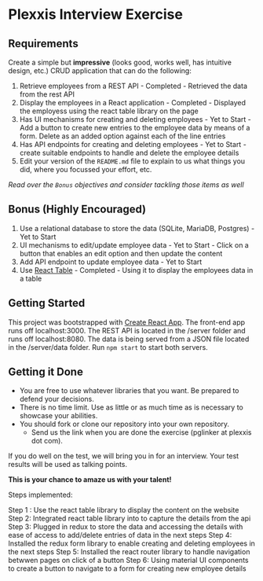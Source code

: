 # Plexxis Interview Exercise
## Requirements
Create a simple but __impressive__ (looks good, works well, has intuitive design, etc.) CRUD application that can do the following:

1) Retrieve employees from a REST API  - Completed - Retrieved the data from the rest API
2) Display the employees in a React application  - Completed -  Displayed the employess using the react table library on the page
3) Has UI mechanisms for creating and deleting employees - Yet to Start - Add a button to create new entries to the employee data by means of a form. Delete as an added option against each of the line entries
4) Has API endpoints for creating and deleting employees - Yet to Start - create suitable endpoints to handle and delete the employee details
5) Edit your version of the `README.md` file to explain to us what things you did, where you focussed your effort, etc.

*Read over the `Bonus` objectives and consider tackling those items as well*

## Bonus (Highly Encouraged)

1) Use a relational database to store the data (SQLite, MariaDB, Postgres) - Yet to Start 
2) UI mechanisms to edit/update employee data - Yet to Start  - Click on a button that enables an edit option and then update the content
3) Add API endpoint to update employee data   - Yet to Start
4) Use [React Table](https://react-table.js.org) - Completed  - Using it to display the employees data in a table

## Getting Started
This project was bootstrapped with [Create React App](https://github.com/facebookincubator/create-react-app). The front-end app runs off localhost:3000. The REST API is located in the /server folder and runs off localhost:8080. The data is being served from a JSON file located in the /server/data folder. Run `npm start` to start both servers.

## Getting it Done
* You are free to use whatever libraries that you want. Be prepared to defend your decisions.
* There is no time limit. Use as little or as much time as is necessary to showcase your abilities.
* You should fork or clone our repository into your own repository.
  * Send us the link when you are done the exercise (pglinker at plexxis dot com).

If you do well on the test, we will bring you in for an interview. Your test results will be used as talking points.  

 __This is your chance to amaze us with your talent!__

Steps implemented:
 
Step 1 : Use the react table library to display the content on the website
Step 2: Integrated react table library into to capture the details from the api
Step 3: Plugged in redux to store the data and accessing the details with ease of access to add/delete entries of data in the next steps
Step 4: Installed the redux form library to enable creating and deleting employees in the next steps
Step 5: Installed the react router library to handle navigation betwwen pages on click of a button
Step 6: Using material UI components to create a button to navigate to a form for creating new employee details